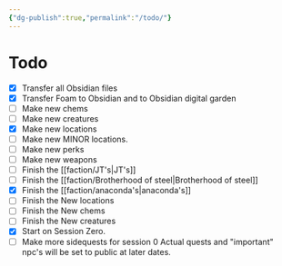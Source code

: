 ```yaml
---
{"dg-publish":true,"permalink":"/todo/"}
---
```


# Todo

  

- [x] Transfer all Obsidian files
- [x] Transfer Foam to Obsidian and to Obsidian digital garden
- [ ] Make new chems
- [ ] Make new creatures
- [x] Make new locations
- [ ] Make new MINOR locations.
- [ ] Make new perks
- [ ] Make new weapons
- [ ] Finish the [[faction/JT's\|JT's]]
- [ ] Finish the [[faction/Brotherhood of steel\|Brotherhood of steel]]
- [x] Finish the [[faction/anaconda's\|anaconda's]]
- [ ] Finish the New locations
- [ ] Finish the New chems
- [ ] Finish the New creatures
- [x] Start on Session Zero.
- [ ] Make more sidequests for session 0
Actual quests and "important" npc's will be set to public at later dates.